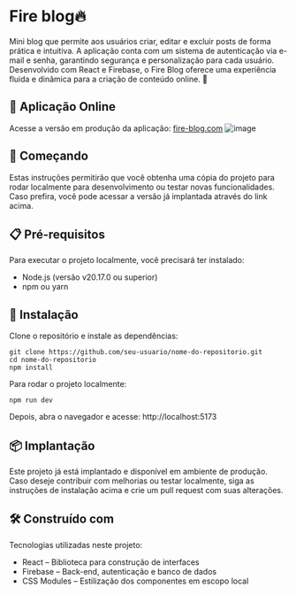 # Fire blog🔥
Mini blog que permite aos usuários criar, editar e excluir posts de forma prática e intuitiva. A aplicação conta com um sistema de autenticação via e-mail e senha, garantindo segurança e personalização para cada usuário. Desenvolvido com React e Firebase, o Fire Blog oferece uma experiência fluida e dinâmica para a criação de conteúdo online. 🚀

## 🔗 Aplicação Online
Acesse a versão em produção da aplicação:
[fire-blog.com](https://fire-blog-beta.vercel.app/)
![image](https://github.com/user-attachments/assets/a63f0522-3b56-4da1-b6fb-63dab3d7e6f0)

## 🚀 Começando
Estas instruções permitirão que você obtenha uma cópia do projeto para rodar localmente para desenvolvimento ou testar novas funcionalidades. Caso prefira, você pode acessar a versão já implantada através do link acima.

## 📋 Pré-requisitos
Para executar o projeto localmente, você precisará ter instalado:

- Node.js (versão v20.17.0 ou superior)
- npm ou yarn
## 🔧 Instalação
Clone o repositório e instale as dependências:

```
git clone https://github.com/seu-usuario/nome-do-repositorio.git
cd nome-do-repositorio
npm install
```
Para rodar o projeto localmente:
```
npm run dev
```
Depois, abra o navegador e acesse: http://localhost:5173

## 📦 Implantação
Este projeto já está implantado e disponível em ambiente de produção.
Caso deseje contribuir com melhorias ou testar localmente, siga as instruções de instalação acima e crie um pull request com suas alterações.

## 🛠️ Construído com
Tecnologias utilizadas neste projeto:

- React – Biblioteca para construção de interfaces
- Firebase – Back-end, autenticação e banco de dados
- CSS Modules – Estilização dos componentes em escopo local
